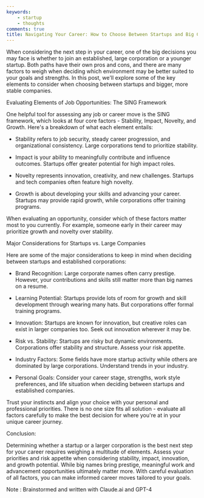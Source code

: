 ```yaml
---
keywords:
    - startup
    - thoughts
comments: true
title: Navigating Your Career: How to Choose Between Startups and Big Corporations
---
```


When considering the next step in your career, one of the big decisions you may face is whether to join an established, large corporation or a younger startup. Both paths have their own pros and cons, and there are many factors to weigh when deciding which environment may be better suited to your goals and strengths. In this post, we'll explore some of the key elements to consider when choosing between startups and bigger, more stable companies.

Evaluating Elements of Job Opportunities: The SING Framework 

One helpful tool for assessing any job or career move is the SING framework, which looks at four core factors - Stability, Impact, Novelty, and Growth. Here's a breakdown of what each element entails:

- Stability refers to job security, steady career progression, and organizational consistency. Large corporations tend to prioritize stability.

- Impact is your ability to meaningfully contribute and influence outcomes. Startups offer greater potential for high impact roles.

- Novelty represents innovation, creativity, and new challenges. Startups and tech companies often feature high novelty.

- Growth is about developing your skills and advancing your career. Startups may provide rapid growth, while corporations offer training programs.

When evaluating an opportunity, consider which of these factors matter most to you currently. For example, someone early in their career may prioritize growth and novelty over stability.

Major Considerations for Startups vs. Large Companies

Here are some of the major considerations to keep in mind when deciding between startups and established corporations:

- Brand Recognition: Large corporate names often carry prestige. However, your contributions and skills still matter more than big names on a resume.

- Learning Potential: Startups provide lots of room for growth and skill development through wearing many hats. But corporations offer formal training programs. 

- Innovation: Startups are known for innovation, but creative roles can exist in larger companies too. Seek out innovation wherever it may be.

- Risk vs. Stability: Startups are risky but dynamic environments. Corporations offer stability and structure. Assess your risk appetite. 

- Industry Factors: Some fields have more startup activity while others are dominated by large corporations. Understand trends in your industry.

- Personal Goals: Consider your career stage, strengths, work style preferences, and life situation when deciding between startups and established companies. 

Trust your instincts and align your choice with your personal and professional priorities. There is no one size fits all solution - evaluate all factors carefully to make the best decision for where you're at in your unique career journey.

Conclusion:

Determining whether a startup or a larger corporation is the best next step for your career requires weighing a multitude of elements. Assess your priorities and risk appetite when considering stability, impact, innovation, and growth potential. While big names bring prestige, meaningful work and advancement opportunities ultimately matter more. With careful evaluation of all factors, you can make informed career moves tailored to your goals.

Note : Brainstormed and written with Claude.ai and GPT-4